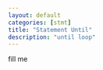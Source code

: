 ```yaml
---
layout: default
categories: [stmt]
title: "Statement Until"
description: "until loop"
---
```

fill me

